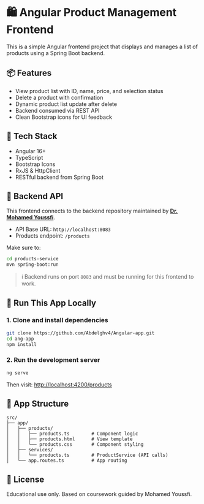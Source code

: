 
# 🛍️ Angular Product Management Frontend

This is a simple Angular frontend project that displays and manages a list of products using a Spring Boot backend.

## 📦 Features

- View product list with ID, name, price, and selection status
- Delete a product with confirmation
- Dynamic product list update after delete
- Backend consumed via REST API
- Clean Bootstrap icons for UI feedback

## 🧠 Tech Stack

- Angular 16+
- TypeScript
- Bootstrap Icons
- RxJS & HttpClient
- RESTful backend from Spring Boot

## 🔌 Backend API

This frontend connects to the backend repository maintained by **[Dr. Mohamed Youssfi](https://github.com/mohamedYoussfi/products-service)**.

- API Base URL: `http://localhost:8083`
- Products endpoint: `/products`

Make sure to:
```bash
cd products-service
mvn spring-boot:run
```
> ℹ️ Backend runs on port `8083` and must be running for this frontend to work.

## 🚀 Run This App Locally

### 1. Clone and install dependencies

```bash
git clone https://github.com/Abdelghv4/Angular-app.git
cd ang-app
npm install
```

### 2. Run the development server

```bash
ng serve
```

Then visit: [http://localhost:4200/products](http://localhost:4200/products)

## 🧭 App Structure

```
src/
├── app/
│   ├── products/
│   │   ├── products.ts        # Component logic
│   │   ├── products.html      # View template
│   │   └── products.css       # Component styling
│   ├── services/
│   │   └── products.ts        # ProductService (API calls)
│   └── app.routes.ts          # App routing
```


## 📜 License

Educational use only. Based on coursework guided by Mohamed Youssfi.
